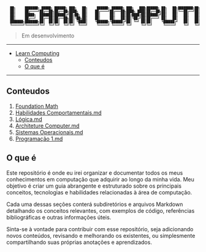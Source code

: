 <pre style="font-size: 8px">
  ██╗     ███████╗ █████╗ ██████╗ ███╗   ██╗     ██████╗ ██████╗ ███╗   ███╗██████╗ ██╗   ██╗████████╗██╗███╗   ██╗ ██████╗ 
  ██║     ██╔════╝██╔══██╗██╔══██╗████╗  ██║    ██╔════╝██╔═══██╗████╗ ████║██╔══██╗██║   ██║╚══██╔══╝██║████╗  ██║██╔════╝ 
  ██║     █████╗  ███████║██████╔╝██╔██╗ ██║    ██║     ██║   ██║██╔████╔██║██████╔╝██║   ██║   ██║   ██║██╔██╗ ██║██║  ███╗
  ██║     ██╔══╝  ██╔══██║██╔══██╗██║╚██╗██║    ██║     ██║   ██║██║╚██╔╝██║██╔═══╝ ██║   ██║   ██║   ██║██║╚██╗██║██║   ██║
  ███████╗███████╗██║  ██║██║  ██║██║ ╚████║    ╚██████╗╚██████╔╝██║ ╚═╝ ██║██║     ╚██████╔╝   ██║   ██║██║ ╚████║╚██████╔╝
  ╚══════╝╚══════╝╚═╝  ╚═╝╚═╝  ╚═╝╚═╝  ╚═══╝     ╚═════╝ ╚═════╝ ╚═╝     ╚═╝╚═╝      ╚═════╝    ╚═╝   ╚═╝╚═╝  ╚═══╝ ╚═════╝ 
</pre>

> Em desenvolvimento

---

<!-- TOC -->
* [Learn Computing](#learn-computing)
  * [Conteudos](#conteudos)
  * [O que é](#o-que-é)
<!-- TOC -->

---

## Conteudos
1. [Foundation Math](foundation-math/README.md)
2. [Habilidades Comportamentais.md](behavioral-skills/Habilidades%20Comportamentais.md)
3. [Lógica.md](logic/L%C3%B3gica.md)
4. [Architeture Computer.md](arquiteture-computer/Architeture%20Computer.md)
5. [Sistemas Operacionais.md](operating-systems/Sistemas%20Operacionais.md)
6. [Programação 1.md](programming/Programa%C3%A7%C3%A3o%201.md)

## O que é
Este repositório é onde eu irei organizar e documentar todos os meus conhecimentos em computação que adquirir ao longo da minha vida. Meu objetivo é criar um guia abrangente e estruturado sobre os principais conceitos, tecnologias e habilidades relacionadas à área de computação.

Cada uma dessas seções conterá subdiretórios e arquivos Markdown detalhando os conceitos relevantes, com exemplos de código, referências bibliográficas e outras informações úteis.

Sinta-se à vontade para contribuir com esse repositório, seja adicionando novos conteúdos, revisando e melhorando os existentes, ou simplesmente compartilhando suas próprias anotações e aprendizados.
